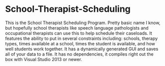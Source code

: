 # School-Therapist-Scheduling
This is the School Therapist Scheduling Program.  Pretty basic name I know, but hopefully school therapists like speech language pathologists and occupational therapists can use this to help schedule their caseloads.
It features the ability to put in several constraints including: schools, therapy types, times available at a school, times the student is available, and how well students work together.
It has a dynamically generated GUI and saves all of your data to a file.
It has no dependencies, it compiles right out the box with Visual Studio 2013 or newer.
